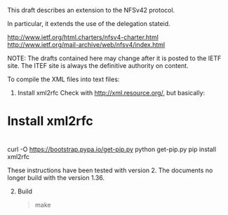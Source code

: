 This draft describes an extension to the NFSv42 protocol.

In particular, it extends the use of the delegation stateid.

http://www.ietf.org/html.charters/nfsv4-charter.html
http://www.ietf.org/mail-archive/web/nfsv4/index.html

NOTE: The drafts contained here may change after it is
posted to the IETF site. The ITEF site is always the
definitive authority on content.

To compile the XML files into text files:

1. Install xml2rfc 
   Check with http://xml.resource.org/, but basically:

#
# Install xml2rfc
#
curl -O https://bootstrap.pypa.io/get-pip.py
python get-pip.py
pip install xml2rfc

   These instructions have been tested with version 2. The
   documents no longer build with the version 1.36.

2. Build

   > make

